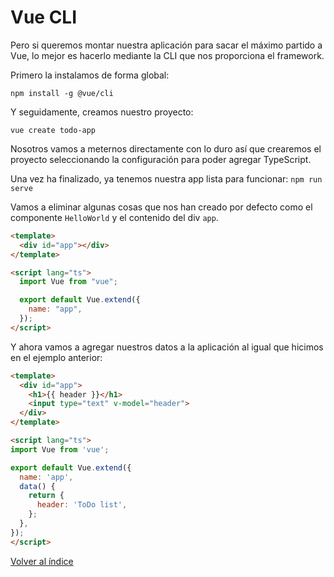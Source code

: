 # Vue CLI

Pero si queremos montar nuestra aplicación para sacar el máximo partido a Vue, lo mejor es hacerlo mediante la CLI que nos proporciona el framework.

Primero la instalamos de forma global:

```
npm install -g @vue/cli
```

Y seguidamente, creamos nuestro proyecto:

```
vue create todo-app
```

Nosotros vamos a meternos directamente con lo duro así que crearemos el proyecto seleccionando la configuración para poder agregar TypeScript.

Una vez ha finalizado, ya tenemos nuestra app lista para funcionar: `npm run serve`

Vamos a eliminar algunas cosas que nos han creado por defecto como el componente `HelloWorld` y el contenido del div `app`.

```html
<template>
  <div id="app"></div>
</template>

<script lang="ts">
  import Vue from "vue";

  export default Vue.extend({
    name: "app",
  });
</script>

```

Y ahora vamos a agregar nuestros datos a la aplicación al igual que hicimos en el ejemplo anterior:

```html
<template>
  <div id="app">
    <h1>{{ header }}</h1>
    <input type="text" v-model="header">
  </div>
</template>

<script lang="ts">
import Vue from 'vue';

export default Vue.extend({
  name: 'app',
  data() {
    return {
      header: 'ToDo list',
    };
  },
});
</script>

```

[Volver al índice](../README.md/#agenda)
